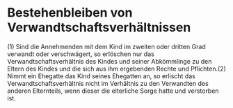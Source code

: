 # Bestehenbleiben von Verwandtschaftsverhältnissen

(1) Sind die Annehmenden mit dem Kind im zweiten oder dritten Grad verwandt oder verschwägert, so erlöschen nur das Verwandtschaftsverhältnis des Kindes und seiner Abkömmlinge zu den Eltern des Kindes und die sich aus ihm ergebenden Rechte und Pflichten.(2) Nimmt ein Ehegatte das Kind seines Ehegatten an, so erlischt das Verwandtschaftsverhältnis nicht im Verhältnis zu den Verwandten des anderen Elternteils, wenn dieser die elterliche Sorge hatte und verstorben ist. 

